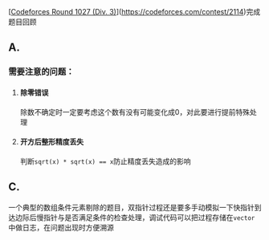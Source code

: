 [[Codeforces Round 1027 (Div. 3)](https://codeforces.com/contest/2114)](https://codeforces.com/contest/2114)完成题目回顾

## A.

### 需要注意的问题：

1. #### 除零错误

    除数不确定时一定要考虑这个数有没有可能变化成0，对此要进行提前特殊处理
2. #### 开方后整形精度丢失

    判断`sqrt(x) * sqrt(x) == x`防止精度丢失造成的影响

## C.

一个典型的数组条件元素剔除的题目，双指针过程还是要多手动模拟一下快指针到达边际后慢指针与是否满足条件的检查处理，调试代码可以把过程存储在`vector`中做日志，在问题出现时方便溯源